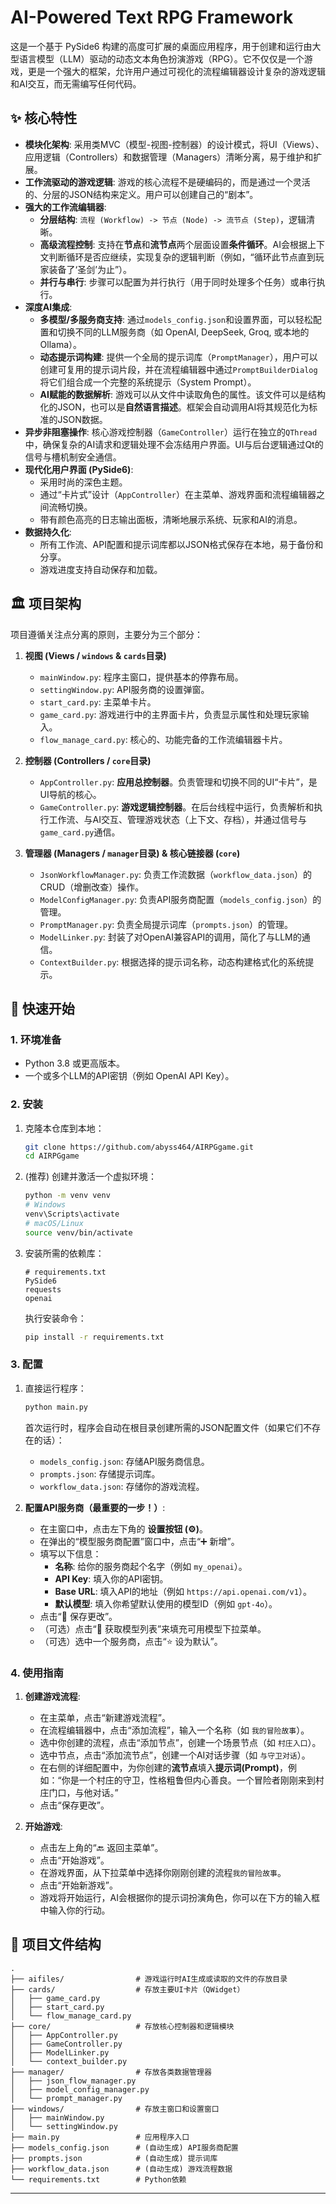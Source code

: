 # AI-Powered Text RPG Framework

这是一个基于 PySide6 构建的高度可扩展的桌面应用程序，用于创建和运行由大型语言模型（LLM）驱动的动态文本角色扮演游戏（RPG）。它不仅仅是一个游戏，更是一个强大的框架，允许用户通过可视化的流程编辑器设计复杂的游戏逻辑和AI交互，而无需编写任何代码。

## ✨ 核心特性

*   **模块化架构**: 采用类MVC（模型-视图-控制器）的设计模式，将UI（Views）、应用逻辑（Controllers）和数据管理（Managers）清晰分离，易于维护和扩展。
*   **工作流驱动的游戏逻辑**: 游戏的核心流程不是硬编码的，而是通过一个灵活的、分层的JSON结构来定义。用户可以创建自己的“剧本”。
*   **强大的工作流编辑器**:
    *   **分层结构**: `流程 (Workflow) -> 节点 (Node) -> 流节点 (Step)`，逻辑清晰。
    *   **高级流程控制**: 支持在**节点**和**流节点**两个层面设置**条件循环**。AI会根据上下文判断循环是否应继续，实现复杂的逻辑判断（例如，“循环此节点直到玩家装备了‘圣剑’为止”）。
    *   **并行与串行**: 步骤可以配置为并行执行（用于同时处理多个任务）或串行执行。
*   **深度AI集成**:
    *   **多模型/多服务商支持**: 通过`models_config.json`和设置界面，可以轻松配置和切换不同的LLM服务商（如 OpenAI, DeepSeek, Groq, 或本地的Ollama）。
    *   **动态提示词构建**: 提供一个全局的提示词库（`PromptManager`），用户可以创建可复用的提示词片段，并在流程编辑器中通过`PromptBuilderDialog`将它们组合成一个完整的系统提示（System Prompt）。
    *   **AI赋能的数据解析**: 游戏可以从文件中读取角色的属性。该文件可以是结构化的JSON，也可以是**自然语言描述**。框架会自动调用AI将其规范化为标准的JSON数据。
*   **异步非阻塞操作**: 核心游戏控制器（`GameController`）运行在独立的`QThread`中，确保复杂的AI请求和逻辑处理不会冻结用户界面。UI与后台逻辑通过Qt的信号与槽机制安全通信。
*   **现代化用户界面 (PySide6)**:
    *   采用时尚的深色主题。
    *   通过“卡片式”设计（`AppController`）在主菜单、游戏界面和流程编辑器之间流畅切换。
    *   带有颜色高亮的日志输出面板，清晰地展示系统、玩家和AI的消息。
*   **数据持久化**:
    *   所有工作流、API配置和提示词库都以JSON格式保存在本地，易于备份和分享。
    *   游戏进度支持自动保存和加载。

## 🏛️ 项目架构

项目遵循关注点分离的原则，主要分为三个部分：

1.  **视图 (Views / `windows` & `cards`目录)**
    *   `mainWindow.py`: 程序主窗口，提供基本的停靠布局。
    *   `settingWindow.py`: API服务商的设置弹窗。
    *   `start_card.py`: 主菜单卡片。
    *   `game_card.py`: 游戏进行中的主界面卡片，负责显示属性和处理玩家输入。
    *   `flow_manage_card.py`: 核心的、功能完备的工作流编辑器卡片。

2.  **控制器 (Controllers / `core`目录)**
    *   `AppController.py`: **应用总控制器**。负责管理和切换不同的UI“卡片”，是UI导航的核心。
    *   `GameController.py`: **游戏逻辑控制器**。在后台线程中运行，负责解析和执行工作流、与AI交互、管理游戏状态（上下文、存档），并通过信号与`game_card.py`通信。

3.  **管理器 (Managers / `manager`目录) & 核心链接器 (`core`)**
    *   `JsonWorkflowManager.py`: 负责工作流数据（`workflow_data.json`）的CRUD（增删改查）操作。
    *   `ModelConfigManager.py`: 负责API服务商配置（`models_config.json`）的管理。
    *   `PromptManager.py`: 负责全局提示词库（`prompts.json`）的管理。
    *   `ModelLinker.py`: 封装了对OpenAI兼容API的调用，简化了与LLM的通信。
    *   `ContextBuilder.py`: 根据选择的提示词名称，动态构建格式化的系统提示。

## 🚀 快速开始

### 1. 环境准备

*   Python 3.8 或更高版本。
*   一个或多个LLM的API密钥（例如 OpenAI API Key）。

### 2. 安装

1.  克隆本仓库到本地：
    ```bash
    git clone https://github.com/abyss464/AIRPGgame.git
    cd AIRPGgame
    ```

2.  (推荐) 创建并激活一个虚拟环境：
    ```bash
    python -m venv venv
    # Windows
    venv\Scripts\activate
    # macOS/Linux
    source venv/bin/activate
    ```

3.  安装所需的依赖库：
    ```
    # requirements.txt
    PySide6
    requests
    openai
    ```
    执行安装命令：
    ```bash
    pip install -r requirements.txt
    ```

### 3. 配置

1.  直接运行程序：
    ```bash
    python main.py
    ```
    首次运行时，程序会自动在根目录创建所需的JSON配置文件（如果它们不存在的话）：
    *   `models_config.json`: 存储API服务商信息。
    *   `prompts.json`: 存储提示词库。
    *   `workflow_data.json`: 存储你的游戏流程。

2.  **配置API服务商（最重要的一步！）**:
    *   在主窗口中，点击左下角的 **设置按钮 (⚙️)**。
    *   在弹出的“模型服务商配置”窗口中，点击“➕ 新增”。
    *   填写以下信息：
        *   **名称**: 给你的服务商起个名字（例如 `my_openai`）。
        *   **API Key**: 填入你的API密钥。
        *   **Base URL**: 填入API的地址（例如 `https://api.openai.com/v1`）。
        *   **默认模型**: 填入你希望默认使用的模型ID（例如 `gpt-4o`）。
    *   点击“💾 保存更改”。
    *   （可选）点击“🔄 获取模型列表”来填充可用模型下拉菜单。
    *   （可选）选中一个服务商，点击“⭐ 设为默认”。

### 4. 使用指南

1.  **创建游戏流程**:
    *   在主菜单，点击“新建游戏流程”。
    *   在流程编辑器中，点击“添加流程”，输入一个名称（如 `我的冒险故事`）。
    *   选中你创建的流程，点击“添加节点”，创建一个场景节点（如 `村庄入口`）。
    *   选中节点，点击“添加流节点”，创建一个AI对话步骤（如 `与守卫对话`）。
    *   在右侧的详细配置中，为你创建的**流节点**填入**提示词(Prompt)**，例如：“你是一个村庄的守卫，性格粗鲁但内心善良。一个冒险者刚刚来到村庄门口，与他对话。”
    *   点击“保存更改”。

2.  **开始游戏**:
    *   点击左上角的“🔙 返回主菜单”。
    *   点击“开始游戏”。
    *   在游戏界面，从下拉菜单中选择你刚刚创建的流程`我的冒险故事`。
    *   点击“开始新游戏”。
    *   游戏将开始运行，AI会根据你的提示词扮演角色，你可以在下方的输入框中输入你的行动。

## 📁 项目文件结构

```
.
├── aifiles/                # 游戏运行时AI生成或读取的文件的存放目录
├── cards/                  # 存放主要UI卡片（QWidget）
│   ├── game_card.py
│   ├── start_card.py
│   └── flow_manage_card.py
├── core/                   # 存放核心控制器和逻辑模块
│   ├── AppController.py
│   ├── GameController.py
│   ├── ModelLinker.py
│   └── context_builder.py
├── manager/                # 存放各类数据管理器
│   ├── json_flow_manager.py
│   ├── model_config_manager.py
│   └── prompt_manager.py
├── windows/                # 存放主窗口和设置窗口
│   ├── mainWindow.py
│   └── settingWindow.py
├── main.py                 # 应用程序入口
├── models_config.json      # (自动生成) API服务商配置
├── prompts.json            # (自动生成) 提示词库
├── workflow_data.json      # (自动生成) 游戏流程数据
└── requirements.txt        # Python依赖
```

---

